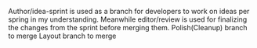 Author/idea-sprint is used as a branch for developers to work on ideas per spring in my understanding. Meanwhile editor/review is used for finalizing the changes from the sprint before merging them. Polish(Cleanup) branch to merge Layout branch to merge
